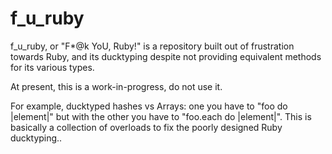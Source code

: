 # f_u_ruby
f_u_ruby, or "F*@k YoU, Ruby!" is a repository built out of frustration towards Ruby, and its ducktyping despite not providing equivalent methods for its various types.

At present, this is a work-in-progress, do not use it.

For example, ducktyped hashes vs Arrays: one you have to "foo do |element|" but with the other you have to "foo.each do |element|". This is basically a collection of overloads to fix the poorly designed Ruby ducktyping..
